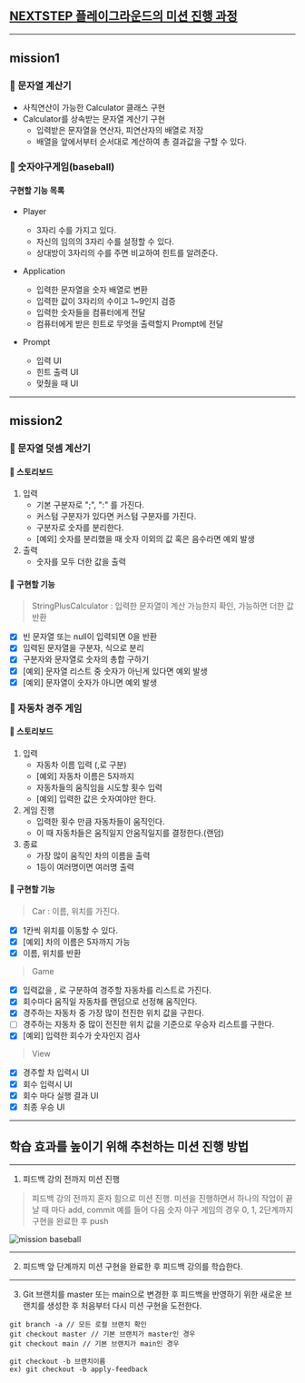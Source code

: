 ## [NEXTSTEP 플레이그라운드의 미션 진행 과정](https://github.com/next-step/nextstep-docs/blob/master/playground/README.md)

---
## mission1
### 📌 문자열 계산기
- 사칙연산이 가능한 Calculator 클래스 구현
- Calculator를 상속받는 문자열 계산기 구현
  - 입력받은 문자열을 연산자, 피연산자의 배열로 저장
  - 배열을 앞에서부터 순서대로 계산하여 총 결과값을 구할 수 있다.

### 📌 숫자야구게임(baseball)
#### 구현할 기능 목록
- Player
  - 3자리 수를 가지고 있다.
  - 자신의 임의의 3자리 수를 설정할 수 있다.
  - 상대방이 3자리의 수를 주면 비교하여 힌트를 알려준다.

- Application
  - 입력한 문자열을 숫자 배열로 변환
  - 입력한 값이 3자리의 수이고 1~9인지 검증
  - 입력한 숫자들을 컴퓨터에게 전달
  - 컴퓨터에게 받은 힌트로 무엇을 출력할지 Prompt에 전달

- Prompt
  - 입력 UI
  - 힌트 출력 UI
  - 맞췄을 때 UI
---
## mission2
### 📌 문자열 덧셈 계산기
#### 📝 스토리보드
1. 입력
   - 기본 구분자로 ";", ":" 를 가진다.
   - 커스텀 구분자가 있다면 커스텀 구분자를 가진다.
   - 구분자로 숫자를 분리한다.
   - [예외] 숫자를 분리했을 때 숫자 이외의 값 혹은 음수라면 예외 발생
2. 출력
   - 숫자를 모두 더한 값을 출력

#### 📍 구현할 기능
> StringPlusCalculator : 입력한 문자열이 계산 가능한지 확인, 가능하면 더한 값 반환
- [x] 빈 문자열 또는 null이 입력되면 0을 반환
- [x] 입력된 문자열을 구분자, 식으로 분리
- [x] 구분자와 문자열로 숫자의 총합 구하기
- [x] [예외] 문자열 리스트 중 숫자가 아닌게 있다면 예외 발생
- [x] [예외] 문자열이 숫자가 아니면 예외 발생

### 📌 자동차 경주 게임
#### 📝 스토리보드
1. 입력
   - 자동차 이름 입력 (,로 구분)
   - [예외] 자동차 이름은 5자까지
   - 자동차들의 움직임을 시도할 횟수 입력
   - [예외] 입력한 값은 숫자여야만 한다.
2. 게임 진행
   - 입력한 횟수 만큼 자동차들이 움직인다.
   - 이 때 자동차들은 움직일지 안움직일지를 결정한다.(랜덤)
3. 종료
   - 가장 많이 움직인 차의 이름을 출력
   - 1등이 여러명이면 여러명 출력

#### 📍 구현할 기능
> Car : 이름, 위치를 가진다.
- [x] 1칸씩 위치를 이동할 수 있다.
- [x] [예외] 차의 이름은 5자까지 가능
- [x] 이름, 위치를 반환

> Game
- [x] 입력값을 , 로 구분하여 경주할 자동차를 리스트로 가진다.
- [x] 회수마다 움직일 자동차를 랜덤으로 선정해 움직인다.
- [x] 경주하는 자동차 중 가장 많이 전진한 위치 값을 구한다.
- [ ] 경주하는 자동차 중 많이 전진한 위치 값을 기준으로 우승자 리스트를 구한다.
- [x] [예외] 입력한 회수가 숫자인지 검사

> View
- [x] 경주할 차 입력시 UI
- [x] 회수 입력시 UI
- [x] 회수 마다 실행 결과 UI
- [x] 최종 우승 UI

---
## 학습 효과를 높이기 위해 추천하는 미션 진행 방법

---
1. 피드백 강의 전까지 미션 진행 
> 피드백 강의 전까지 혼자 힘으로 미션 진행. 미션을 진행하면서 하나의 작업이 끝날 때 마다 add, commit
> 예를 들어 다음 숫자 야구 게임의 경우 0, 1, 2단계까지 구현을 완료한 후 push

![mission baseball](https://raw.githubusercontent.com/next-step/nextstep-docs/master/playground/images/mission_baseball.png)

---
2. 피드백 앞 단계까지 미션 구현을 완료한 후 피드백 강의를 학습한다.

---
3. Git 브랜치를 master 또는 main으로 변경한 후 피드백을 반영하기 위한 새로운 브랜치를 생성한 후 처음부터 다시 미션 구현을 도전한다.

```
git branch -a // 모든 로컬 브랜치 확인
git checkout master // 기본 브랜치가 master인 경우
git checkout main // 기본 브랜치가 main인 경우

git checkout -b 브랜치이름
ex) git checkout -b apply-feedback
```
